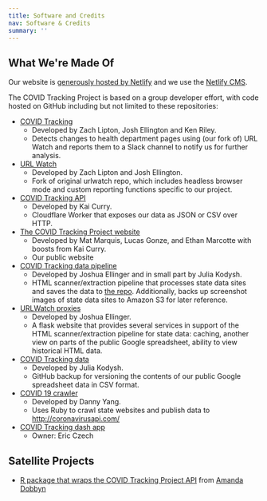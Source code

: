 ```yaml
---
title: Software and Credits
nav: Software & Credits
summary: ''
---
```

## What We're Made Of

Our website is [generously hosted by Netlify](https://www.netlify.com/) and we use the [Netlify CMS](https://www.netlifycms.org/).

The COVID Tracking Project is based on a group developer effort, with code hosted on GitHub including but not limited to these repositories:

* [COVID Tracking](https://github.com/COVID19Tracking/covid-tracking)
  * Developed by Zach Lipton, Josh Ellington and Ken Riley.
  * Detects changes to health department pages using (our fork of) URL Watch and reports them to a Slack channel to notify us for further analysis.
* [URL Watch](https://github.com/thp/urlwatch)
  * Developed by Zach Lipton and Josh Ellington.
  * Fork of original urlwatch repo, which includes headless browser mode and custom reporting functions specific to our project.
* [COVID Tracking API](https://github.com/COVID19Tracking/covid-tracking-api)
  * Developed by Kai Curry.
  * Cloudflare Worker that exposes our data as JSON or CSV over HTTP.
* [The COVID Tracking Project website](https://github.com/COVID19Tracking/website)
  * Developed by Mat Marquis, Lucas Gonze, and Ethan Marcotte with boosts from Kai Curry.
  * Our public website
* [COVID Tracking data pipeline](https://github.com/COVID19Tracking/covid-data-pipeline)
  * Developed by Joshua Ellinger and in small part by Julia Kodysh.
  * HTML scanner/extraction pipeline that processes state data sites and saves the data to [the repo](https://github.com/COVID19Tracking/covid-data-archive). Additionally, backs up screenshot images of state data sites to Amazon S3 for later reference.
* [URLWatch proxies](https://github.com/COVID19Tracking/urlwatch-proxies)
  * Developed by Joshua Ellinger.
  * A flask website that provides several services in support of the HTML scanner/extraction pipeline for state data: caching, another view on parts of the public Google spreadsheet, ability to view historical HTML data.
* [COVID Tracking data](https://github.com/COVID19Tracking/covid-tracking-data)
  * Developed by Julia Kodysh.
  * GitHub backup for versioning the contents of our public Google spreadsheet data in CSV format.
* [COVID 19 crawler](https://github.com/COVID19Tracking/covid-19-crawler)
  * Developed by Danny Yang.
  * Uses Ruby to crawl state websites and publish data to <http://coronavirusapi.com/>
* [COVID Tracking dash app](https://github.com/COVID19Tracking/covid-tracking-dash)
  * Owner: Eric Czech


## Satellite Projects

* [R package that wraps the COVID Tracking Project API](https://github.com/aedobbyn/covid) from [Amanda Dobbyn](https://github.com/aedobbyn)